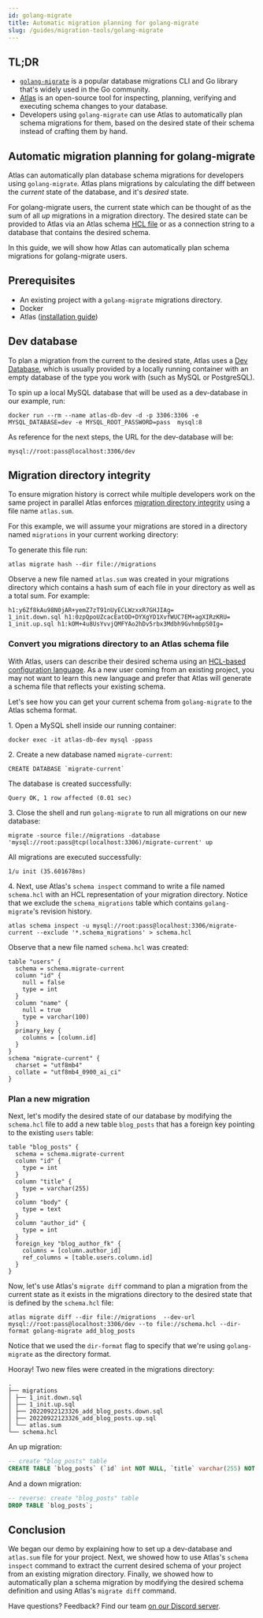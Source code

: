 ```yaml
---
id: golang-migrate
title: Automatic migration planning for golang-migrate
slug: /guides/migration-tools/golang-migrate
---
```


## TL;DR
* [`golang-migrate`](https://github.com/golang-migrate/migrate) is a popular database migrations
CLI and Go library that's widely used in the Go community.
* [Atlas](https://atlasgo.io) is an open-source tool for inspecting, planning, verifying and
 executing schema changes to your database. 
* Developers using `golang-migrate` can use Atlas to automatically plan schema migrations
  for them, based on the desired state of their schema instead of crafting them by hand. 

## Automatic migration planning for golang-migrate

Atlas can automatically plan database schema migrations for developers using `golang-migrate`.
Atlas plans migrations by calculating the diff between the _current_ state of the database,
and it's _desired_ state. 

For golang-migrate users, the current state which can be thought of as the sum of 
all _up_ migrations in a migration directory. The desired state can be provided to Atlas
via an Atlas schema [HCL file](https://atlasgo.io/atlas-schema/sql-resources) or as a
connection string to a database that contains the desired schema.

In this guide, we will show how Atlas can automatically plan schema migrations for
golang-migrate users. 

## Prerequisites

* An existing project with a `golang-migrate` migrations directory.
* Docker
* Atlas ([installation guide](https://atlasgo.io/getting-started/#installation))

## Dev database
To plan a migration from the current to the desired state, Atlas uses a [Dev Database](/concepts/dev-database),
which is usually provided by a locally running container with an empty database of the type
you work with (such as MySQL or PostgreSQL). 

To spin up a local MySQL database that will be used as a dev-database in our example, run:

```text
docker run --rm --name atlas-db-dev -d -p 3306:3306 -e MYSQL_DATABASE=dev -e MYSQL_ROOT_PASSWORD=pass  mysql:8
```

As reference for the next steps, the URL for the dev-database will be:
```text
mysql://root:pass@localhost:3306/dev
```

## Migration directory integrity

To ensure migration history is correct while multiple developers work on the same project
in parallel Atlas enforces [migration directory integrity](/concepts/migration-directory-integrity)
using a file name `atlas.sum`. 

For this example, we will assume your migrations are stored in a directory named `migrations`
in your current working directory:

To generate this file run:

```text
atlas migrate hash --dir file://migrations
```

Observe a new file named `atlas.sum` was created in your migrations directory
which contains a hash sum of each file in your directory as well as a total sum.
For example:
```text
h1:y6Zf8kAu98N0jAR+yemZ7zT91nUyECLWzxxR7GHJIAg=
1_init.down.sql h1:0zpQpoUZcacEatOD+DYXgYD1XvfWUC7EM+agXIRzKRU=
1_init.up.sql h1:kOM+4u8UsYvvjQMFYAo2hDv5rbx3Mdbh9GvhmbpS0Ig=
```

### Convert you migrations directory to an Atlas schema file

With Atlas, users can describe their desired schema using an [HCL-based configuration language](https://atlasgo.io/atlas-schema/sql-resources).
As a new user coming from an existing project, you may not want to learn this new language and
prefer that Atlas will generate a schema file that reflects your existing schema. 

Let's see how you can get your current schema from `golang-migrate` to the Atlas schema format.

1\. Open a MySQL shell inside our running container:
```text
docker exec -it atlas-db-dev mysql -ppass
```

2\. Create a new database named `migrate-current`:
```text
CREATE DATABASE `migrate-current`
```
The database is created successfully:
```text
Query OK, 1 row affected (0.01 sec)
```

3\. Close the shell and run `golang-migrate` to run all migrations on our new database:

```text
migrate -source file://migrations -database 'mysql://root:pass@tcp(localhost:3306)/migrate-current' up
```
All migrations are executed successfully:
```text
1/u init (35.601678ms)
```

4\. Next, use Atlas's `schema inspect` command to write a file named `schema.hcl` with an HCL
representation of your migration directory. Notice that we exclude the `schema_migrations` table
which contains `golang-migrate`'s revision history. 

```text
atlas schema inspect -u mysql://root:pass@localhost:3306/migrate-current --exclude '*.schema_migrations' > schema.hcl
```

Observe that a new file named `schema.hcl` was created:

```hcl
table "users" {
  schema = schema.migrate-current
  column "id" {
    null = false
    type = int
  }
  column "name" {
    null = true
    type = varchar(100)
  }
  primary_key {
    columns = [column.id]
  }
}
schema "migrate-current" {
  charset = "utf8mb4"
  collate = "utf8mb4_0900_ai_ci"
}
```

### Plan a new migration

Next, let's modify the desired state of our database by modifying the `schema.hcl` file 
to add a new table `blog_posts` that has a foreign key pointing to the existing `users`
table:

```hcl
table "blog_posts" {
  schema = schema.migrate-current
  column "id" {
    type = int
  }
  column "title" {
    type = varchar(255)
  }
  column "body" {
    type = text
  }
  column "author_id" {
    type = int
  }
  foreign_key "blog_author_fk" {
    columns = [column.author_id]
    ref_columns = [table.users.column.id]
  }
}
```

Now, let's use Atlas's `migrate diff` command to plan a migration from the current state
as it exists in the migrations directory to the desired state that is defined by the `schema.hcl`
file:

```text
atlas migrate diff --dir file://migrations  --dev-url mysql://root:pass@localhost:3306/dev --to file://schema.hcl --dir-format golang-migrate add_blog_posts 
```

Notice that we used the `dir-format` flag to specify that we're using `golang-migrate` as the directory format.

Hooray! Two new files were created in the migrations directory:
```text {5-6}
.
├── migrations
│ ├── 1_init.down.sql
│ ├── 1_init.up.sql
│ ├── 20220922123326_add_blog_posts.down.sql
│ ├── 20220922123326_add_blog_posts.up.sql
│ └── atlas.sum
└── schema.hcl
```
An up migration:
```sql
-- create "blog_posts" table
CREATE TABLE `blog_posts` (`id` int NOT NULL, `title` varchar(255) NOT NULL, `body` text NOT NULL, `author_id` int NOT NULL, INDEX `blog_author_fk` (`author_id`), CONSTRAINT `blog_author_fk` FOREIGN KEY (`author_id`) REFERENCES `users` (`id`) ON UPDATE NO ACTION ON DELETE NO ACTION) CHARSET utf8mb4 COLLATE utf8mb4_0900_ai_ci;
```
And a down migration:
```sql
-- reverse: create "blog_posts" table
DROP TABLE `blog_posts`;
```

## Conclusion

We began our demo by explaining how to set up a dev-database and `atlas.sum` file for your project. 
Next, we showed how to use Atlas's `schema inspect` command to extract the current desired 
schema of your project from an existing migration directory. Finally, we showed how to 
automatically plan a schema migration by modifying the desired schema definition 
and using Atlas's `migrate diff` command.

Have questions? Feedback? Find our team [on our Discord server](https://discord.gg/zZ6sWVg6NT).